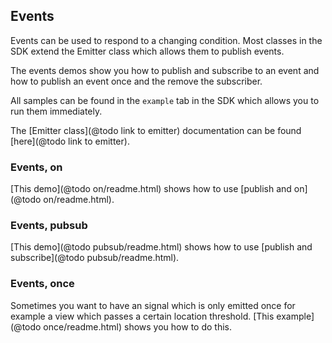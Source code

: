 ## Events

Events can be used to respond to a changing condition.
Most classes in the SDK extend the Emitter class which
allows them to publish events.

The events demos show you how to publish and subscribe
to an event and how to publish an event once and the remove
the subscriber.

All samples can be found in the `example` tab in the SDK
which allows you to run them immediately.

The [Emitter class](@todo link to emitter) documentation can be
found [here](@todo link to emitter).

### Events, on

[This demo](@todo on/readme.html) shows how to use [publish and on](@todo on/readme.html).

### Events, pubsub

[This demo](@todo pubsub/readme.html) shows how to use [publish and subscribe](@todo pubsub/readme.html).

### Events, once

Sometimes you want to have an signal which is only emitted once for example
a view which passes a certain location threshold.
[This example](@todo once/readme.html) shows you how to do this.


